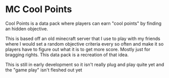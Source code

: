 # MC Cool Points 
Cool Points is a data pack where players can earn "cool points" by finding an hidden objective.

This is based off an old minecraft server that I use to play with my friends where I would set a random objective criteria every so often and make it so players have to figure out what it is to get more score. Mostly just for bragging rights. This data pack is a recreation of that idea.

This is still in early development so it isn't really plug and play quite yet and the "game play" isn't fleshed out yet
